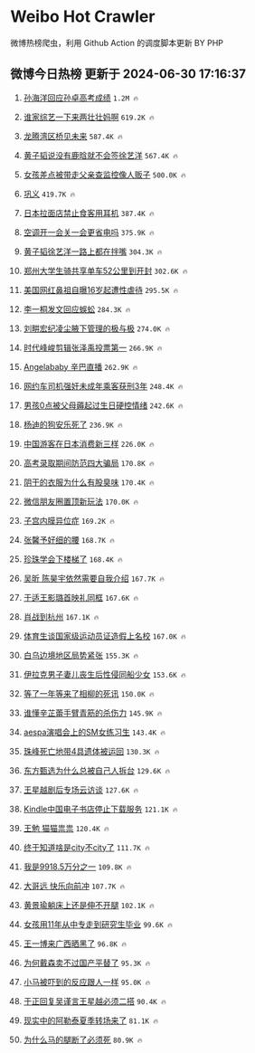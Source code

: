 # Weibo Hot Crawler 



微博热榜爬虫，利用 Github Action 的调度脚本更新 BY PHP 


## 微博今日热榜 更新于 2024-06-30 17:16:37 
1. [孙海洋回应孙卓高考成绩](https://s.weibo.com/weibo?q=%23%E5%AD%99%E6%B5%B7%E6%B4%8B%E5%9B%9E%E5%BA%94%E5%AD%99%E5%8D%93%E9%AB%98%E8%80%83%E6%88%90%E7%BB%A9%23&t=31&band_rank=1&Refer=top) `1.2M 🔥` 

1. [谁家综艺一下来两壮壮妈啊](https://s.weibo.com/weibo?q=%23%E8%B0%81%E5%AE%B6%E7%BB%BC%E8%89%BA%E4%B8%80%E4%B8%8B%E6%9D%A5%E4%B8%A4%E5%A3%AE%E5%A3%AE%E5%A6%88%E5%95%8A%23&t=31&band_rank=2&Refer=top) `619.2K 🔥` 

1. [龙腾湾区桥见未来](https://s.weibo.com/weibo?q=%23%E9%BE%99%E8%85%BE%E6%B9%BE%E5%8C%BA%E6%A1%A5%E8%A7%81%E6%9C%AA%E6%9D%A5%23&t=31&band_rank=3&Refer=top) `587.4K 🔥` 

1. [黄子韬说没有鹿晗就不会签徐艺洋](https://s.weibo.com/weibo?q=%23%E9%BB%84%E5%AD%90%E9%9F%AC%E8%AF%B4%E6%B2%A1%E6%9C%89%E9%B9%BF%E6%99%97%E5%B0%B1%E4%B8%8D%E4%BC%9A%E7%AD%BE%E5%BE%90%E8%89%BA%E6%B4%8B%23&t=31&band_rank=4&Refer=top) `567.4K 🔥` 

1. [女孩差点被带走父亲查监控像人贩子](https://s.weibo.com/weibo?q=%23%E5%A5%B3%E5%AD%A9%E5%B7%AE%E7%82%B9%E8%A2%AB%E5%B8%A6%E8%B5%B0%E7%88%B6%E4%BA%B2%E6%9F%A5%E7%9B%91%E6%8E%A7%E5%83%8F%E4%BA%BA%E8%B4%A9%E5%AD%90%23&t=31&band_rank=5&Refer=top) `500.0K 🔥` 

1. [巩义](https://s.weibo.com/weibo?q=%E5%B7%A9%E4%B9%89&t=31&band_rank=6&Refer=top) `419.7K 🔥` 

1. [日本拉面店禁止食客用耳机](https://s.weibo.com/weibo?q=%E6%97%A5%E6%9C%AC%E6%8B%89%E9%9D%A2%E5%BA%97%E7%A6%81%E6%AD%A2%E9%A3%9F%E5%AE%A2%E7%94%A8%E8%80%B3%E6%9C%BA&t=31&band_rank=7&Refer=top) `387.4K 🔥` 

1. [空调开一会关一会更省电吗](https://s.weibo.com/weibo?q=%23%E7%A9%BA%E8%B0%83%E5%BC%80%E4%B8%80%E4%BC%9A%E5%85%B3%E4%B8%80%E4%BC%9A%E6%9B%B4%E7%9C%81%E7%94%B5%E5%90%97%23&t=31&band_rank=8&Refer=top) `375.9K 🔥` 

1. [黄子韬徐艺洋一路上都在拌嘴](https://s.weibo.com/weibo?q=%23%E9%BB%84%E5%AD%90%E9%9F%AC%E5%BE%90%E8%89%BA%E6%B4%8B%E4%B8%80%E8%B7%AF%E4%B8%8A%E9%83%BD%E5%9C%A8%E6%8B%8C%E5%98%B4%23&t=31&band_rank=9&Refer=top) `304.3K 🔥` 

1. [郑州大学生骑共享单车52公里到开封](https://s.weibo.com/weibo?q=%23%E9%83%91%E5%B7%9E%E5%A4%A7%E5%AD%A6%E7%94%9F%E9%AA%91%E5%85%B1%E4%BA%AB%E5%8D%95%E8%BD%A652%E5%85%AC%E9%87%8C%E5%88%B0%E5%BC%80%E5%B0%81%23&t=31&band_rank=10&Refer=top) `302.6K 🔥` 

1. [美国网红鼻祖自曝16岁起遭性虐待](https://s.weibo.com/weibo?q=%23%E7%BE%8E%E5%9B%BD%E7%BD%91%E7%BA%A2%E9%BC%BB%E7%A5%96%E8%87%AA%E6%9B%9D16%E5%B2%81%E8%B5%B7%E9%81%AD%E6%80%A7%E8%99%90%E5%BE%85%23&t=31&band_rank=11&Refer=top) `295.5K 🔥` 

1. [李一桐发文回应蜈蚣](https://s.weibo.com/weibo?q=%E6%9D%8E%E4%B8%80%E6%A1%90%E5%8F%91%E6%96%87%E5%9B%9E%E5%BA%94%E8%9C%88%E8%9A%A3&t=31&band_rank=12&Refer=top) `284.3K 🔥` 

1. [刘畊宏纪凌尘腋下管理的极与极](https://s.weibo.com/weibo?q=%23%E5%88%98%E7%95%8A%E5%AE%8F%E7%BA%AA%E5%87%8C%E5%B0%98%E8%85%8B%E4%B8%8B%E7%AE%A1%E7%90%86%E7%9A%84%E6%9E%81%E4%B8%8E%E6%9E%81%23&t=31&band_rank=13&Refer=top) `274.0K 🔥` 

1. [时代峰峻剪辑张泽禹投票第一](https://s.weibo.com/weibo?q=%23%E6%97%B6%E4%BB%A3%E5%B3%B0%E5%B3%BB%E5%89%AA%E8%BE%91%E5%BC%A0%E6%B3%BD%E7%A6%B9%E6%8A%95%E7%A5%A8%E7%AC%AC%E4%B8%80%23&t=31&band_rank=14&Refer=top) `266.9K 🔥` 

1. [Angelababy 辛巴直播](https://s.weibo.com/weibo?q=Angelababy%20%E8%BE%9B%E5%B7%B4%E7%9B%B4%E6%92%AD&t=31&band_rank=15&Refer=top) `262.9K 🔥` 

1. [网约车司机强奸未成年乘客获刑3年](https://s.weibo.com/weibo?q=%23%E7%BD%91%E7%BA%A6%E8%BD%A6%E5%8F%B8%E6%9C%BA%E5%BC%BA%E5%A5%B8%E6%9C%AA%E6%88%90%E5%B9%B4%E4%B9%98%E5%AE%A2%E8%8E%B7%E5%88%913%E5%B9%B4%23&t=31&band_rank=16&Refer=top) `248.4K 🔥` 

1. [男孩0点被父母薅起过生日硬控情绪](https://s.weibo.com/weibo?q=%23%E7%94%B7%E5%AD%A90%E7%82%B9%E8%A2%AB%E7%88%B6%E6%AF%8D%E8%96%85%E8%B5%B7%E8%BF%87%E7%94%9F%E6%97%A5%E7%A1%AC%E6%8E%A7%E6%83%85%E7%BB%AA%23&t=31&band_rank=17&Refer=top) `242.6K 🔥` 

1. [杨迪的狗安乐死了](https://s.weibo.com/weibo?q=%23%E6%9D%A8%E8%BF%AA%E7%9A%84%E7%8B%97%E5%AE%89%E4%B9%90%E6%AD%BB%E4%BA%86%23&t=31&band_rank=18&Refer=top) `236.9K 🔥` 

1. [中国游客在日本消费新三样](https://s.weibo.com/weibo?q=%23%E4%B8%AD%E5%9B%BD%E6%B8%B8%E5%AE%A2%E5%9C%A8%E6%97%A5%E6%9C%AC%E6%B6%88%E8%B4%B9%E6%96%B0%E4%B8%89%E6%A0%B7%23&t=31&band_rank=19&Refer=top) `226.0K 🔥` 

1. [高考录取期间防范四大骗局](https://s.weibo.com/weibo?q=%23%E9%AB%98%E8%80%83%E5%BD%95%E5%8F%96%E6%9C%9F%E9%97%B4%E9%98%B2%E8%8C%83%E5%9B%9B%E5%A4%A7%E9%AA%97%E5%B1%80%23&t=31&band_rank=20&Refer=top) `170.8K 🔥` 

1. [阴干的衣服为什么有股臭味](https://s.weibo.com/weibo?q=%23%E9%98%B4%E5%B9%B2%E7%9A%84%E8%A1%A3%E6%9C%8D%E4%B8%BA%E4%BB%80%E4%B9%88%E6%9C%89%E8%82%A1%E8%87%AD%E5%91%B3%23&t=31&band_rank=21&Refer=top) `170.4K 🔥` 

1. [微信朋友圈置顶新玩法](https://s.weibo.com/weibo?q=%23%E5%BE%AE%E4%BF%A1%E6%9C%8B%E5%8F%8B%E5%9C%88%E7%BD%AE%E9%A1%B6%E6%96%B0%E7%8E%A9%E6%B3%95%23&t=31&band_rank=22&Refer=top) `170.0K 🔥` 

1. [子宫内膜异位症](https://s.weibo.com/weibo?q=%E5%AD%90%E5%AE%AB%E5%86%85%E8%86%9C%E5%BC%82%E4%BD%8D%E7%97%87&t=31&band_rank=23&Refer=top) `169.2K 🔥` 

1. [张馨予好细的腰](https://s.weibo.com/weibo?q=%23%E5%BC%A0%E9%A6%A8%E4%BA%88%E5%A5%BD%E7%BB%86%E7%9A%84%E8%85%B0%23&t=31&band_rank=24&Refer=top) `168.7K 🔥` 

1. [珍珠学会下楼梯了](https://s.weibo.com/weibo?q=%23%E7%8F%8D%E7%8F%A0%E5%AD%A6%E4%BC%9A%E4%B8%8B%E6%A5%BC%E6%A2%AF%E4%BA%86%23&t=31&band_rank=25&Refer=top) `168.4K 🔥` 

1. [吴昕 陈昊宇依然需要自我介绍](https://s.weibo.com/weibo?q=%E5%90%B4%E6%98%95%20%E9%99%88%E6%98%8A%E5%AE%87%E4%BE%9D%E7%84%B6%E9%9C%80%E8%A6%81%E8%87%AA%E6%88%91%E4%BB%8B%E7%BB%8D&t=31&band_rank=26&Refer=top) `167.7K 🔥` 

1. [于适王影璐首映礼同框](https://s.weibo.com/weibo?q=%23%E4%BA%8E%E9%80%82%E7%8E%8B%E5%BD%B1%E7%92%90%E9%A6%96%E6%98%A0%E7%A4%BC%E5%90%8C%E6%A1%86%23&t=31&band_rank=27&Refer=top) `167.6K 🔥` 

1. [肖战到杭州](https://s.weibo.com/weibo?q=%23%E8%82%96%E6%88%98%E5%88%B0%E6%9D%AD%E5%B7%9E%23&t=31&band_rank=28&Refer=top) `167.1K 🔥` 

1. [体育生谈国家级运动员证造假上名校](https://s.weibo.com/weibo?q=%23%E4%BD%93%E8%82%B2%E7%94%9F%E8%B0%88%E5%9B%BD%E5%AE%B6%E7%BA%A7%E8%BF%90%E5%8A%A8%E5%91%98%E8%AF%81%E9%80%A0%E5%81%87%E4%B8%8A%E5%90%8D%E6%A0%A1%23&t=31&band_rank=29&Refer=top) `167.0K 🔥` 

1. [白乌边境地区局势紧张](https://s.weibo.com/weibo?q=%23%E7%99%BD%E4%B9%8C%E8%BE%B9%E5%A2%83%E5%9C%B0%E5%8C%BA%E5%B1%80%E5%8A%BF%E7%B4%A7%E5%BC%A0%23&t=31&band_rank=30&Refer=top) `155.3K 🔥` 

1. [伊拉克男子妻儿丧生后性侵同船少女](https://s.weibo.com/weibo?q=%23%E4%BC%8A%E6%8B%89%E5%85%8B%E7%94%B7%E5%AD%90%E5%A6%BB%E5%84%BF%E4%B8%A7%E7%94%9F%E5%90%8E%E6%80%A7%E4%BE%B5%E5%90%8C%E8%88%B9%E5%B0%91%E5%A5%B3%23&t=31&band_rank=31&Refer=top) `153.6K 🔥` 

1. [等了一年等来了相柳的死讯](https://s.weibo.com/weibo?q=%23%E7%AD%89%E4%BA%86%E4%B8%80%E5%B9%B4%E7%AD%89%E6%9D%A5%E4%BA%86%E7%9B%B8%E6%9F%B3%E7%9A%84%E6%AD%BB%E8%AE%AF%23&t=31&band_rank=32&Refer=top) `150.0K 🔥` 

1. [谁懂辛芷蕾手臂青筋的杀伤力](https://s.weibo.com/weibo?q=%23%E8%B0%81%E6%87%82%E8%BE%9B%E8%8A%B7%E8%95%BE%E6%89%8B%E8%87%82%E9%9D%92%E7%AD%8B%E7%9A%84%E6%9D%80%E4%BC%A4%E5%8A%9B%23&t=31&band_rank=33&Refer=top) `145.9K 🔥` 

1. [aespa演唱会上的SM女练习生](https://s.weibo.com/weibo?q=%23aespa%E6%BC%94%E5%94%B1%E4%BC%9A%E4%B8%8A%E7%9A%84SM%E5%A5%B3%E7%BB%83%E4%B9%A0%E7%94%9F%23&t=31&band_rank=34&Refer=top) `143.4K 🔥` 

1. [珠峰死亡地带4具遗体被运回](https://s.weibo.com/weibo?q=%23%E7%8F%A0%E5%B3%B0%E6%AD%BB%E4%BA%A1%E5%9C%B0%E5%B8%A64%E5%85%B7%E9%81%97%E4%BD%93%E8%A2%AB%E8%BF%90%E5%9B%9E%23&t=31&band_rank=35&Refer=top) `130.3K 🔥` 

1. [东方甄选为什么总被自己人拆台](https://s.weibo.com/weibo?q=%23%E4%B8%9C%E6%96%B9%E7%94%84%E9%80%89%E4%B8%BA%E4%BB%80%E4%B9%88%E6%80%BB%E8%A2%AB%E8%87%AA%E5%B7%B1%E4%BA%BA%E6%8B%86%E5%8F%B0%23&t=31&band_rank=36&Refer=top) `129.6K 🔥` 

1. [王星越剧后专场云访谈](https://s.weibo.com/weibo?q=%23%E7%8E%8B%E6%98%9F%E8%B6%8A%E5%89%A7%E5%90%8E%E4%B8%93%E5%9C%BA%E4%BA%91%E8%AE%BF%E8%B0%88%23&t=31&band_rank=37&Refer=top) `127.6K 🔥` 

1. [Kindle中国电子书店停止下载服务](https://s.weibo.com/weibo?q=%23Kindle%E4%B8%AD%E5%9B%BD%E7%94%B5%E5%AD%90%E4%B9%A6%E5%BA%97%E5%81%9C%E6%AD%A2%E4%B8%8B%E8%BD%BD%E6%9C%8D%E5%8A%A1%23&t=31&band_rank=38&Refer=top) `121.1K 🔥` 

1. [王勉 猫猫祟祟](https://s.weibo.com/weibo?q=%E7%8E%8B%E5%8B%89%20%E7%8C%AB%E7%8C%AB%E7%A5%9F%E7%A5%9F&t=31&band_rank=39&Refer=top) `120.4K 🔥` 

1. [终于知道啥是city不city了](https://s.weibo.com/weibo?q=%23%E7%BB%88%E4%BA%8E%E7%9F%A5%E9%81%93%E5%95%A5%E6%98%AFcity%E4%B8%8Dcity%E4%BA%86%23&t=31&band_rank=40&Refer=top) `111.7K 🔥` 

1. [我是9918.5万分之一](https://s.weibo.com/weibo?q=%23%E6%88%91%E6%98%AF9918.5%E4%B8%87%E5%88%86%E4%B9%8B%E4%B8%80%23&t=31&band_rank=41&Refer=top) `109.8K 🔥` 

1. [大哥远 快乐向前冲](https://s.weibo.com/weibo?q=%E5%A4%A7%E5%93%A5%E8%BF%9C%20%E5%BF%AB%E4%B9%90%E5%90%91%E5%89%8D%E5%86%B2&t=31&band_rank=42&Refer=top) `107.7K 🔥` 

1. [黄景瑜躺床上还是伸不开腿](https://s.weibo.com/weibo?q=%E9%BB%84%E6%99%AF%E7%91%9C%E8%BA%BA%E5%BA%8A%E4%B8%8A%E8%BF%98%E6%98%AF%E4%BC%B8%E4%B8%8D%E5%BC%80%E8%85%BF&t=31&band_rank=43&Refer=top) `102.1K 🔥` 

1. [女孩用11年从中专走到研究生毕业](https://s.weibo.com/weibo?q=%23%E5%A5%B3%E5%AD%A9%E7%94%A811%E5%B9%B4%E4%BB%8E%E4%B8%AD%E4%B8%93%E8%B5%B0%E5%88%B0%E7%A0%94%E7%A9%B6%E7%94%9F%E6%AF%95%E4%B8%9A%23&t=31&band_rank=44&Refer=top) `99.6K 🔥` 

1. [王一博来广西晒黑了](https://s.weibo.com/weibo?q=%23%E7%8E%8B%E4%B8%80%E5%8D%9A%E6%9D%A5%E5%B9%BF%E8%A5%BF%E6%99%92%E9%BB%91%E4%BA%86%23&t=31&band_rank=45&Refer=top) `96.8K 🔥` 

1. [为何戴森卖不过国产平替了](https://s.weibo.com/weibo?q=%23%E4%B8%BA%E4%BD%95%E6%88%B4%E6%A3%AE%E5%8D%96%E4%B8%8D%E8%BF%87%E5%9B%BD%E4%BA%A7%E5%B9%B3%E6%9B%BF%E4%BA%86%23&t=31&band_rank=46&Refer=top) `95.3K 🔥` 

1. [小马被吓到的反应跟人一样](https://s.weibo.com/weibo?q=%23%E5%B0%8F%E9%A9%AC%E8%A2%AB%E5%90%93%E5%88%B0%E7%9A%84%E5%8F%8D%E5%BA%94%E8%B7%9F%E4%BA%BA%E4%B8%80%E6%A0%B7%23&t=31&band_rank=47&Refer=top) `95.0K 🔥` 

1. [于正回复吴谨言王星越必须二搭](https://s.weibo.com/weibo?q=%23%E4%BA%8E%E6%AD%A3%E5%9B%9E%E5%A4%8D%E5%90%B4%E8%B0%A8%E8%A8%80%E7%8E%8B%E6%98%9F%E8%B6%8A%E5%BF%85%E9%A1%BB%E4%BA%8C%E6%90%AD%23&t=31&band_rank=48&Refer=top) `90.4K 🔥` 

1. [现实中的阿勒泰夏季转场来了](https://s.weibo.com/weibo?q=%23%E7%8E%B0%E5%AE%9E%E4%B8%AD%E7%9A%84%E9%98%BF%E5%8B%92%E6%B3%B0%E5%A4%8F%E5%AD%A3%E8%BD%AC%E5%9C%BA%E6%9D%A5%E4%BA%86%23&t=31&band_rank=49&Refer=top) `81.1K 🔥` 

1. [为什么马的腿断了必须死](https://s.weibo.com/weibo?q=%23%E4%B8%BA%E4%BB%80%E4%B9%88%E9%A9%AC%E7%9A%84%E8%85%BF%E6%96%AD%E4%BA%86%E5%BF%85%E9%A1%BB%E6%AD%BB%23&t=31&band_rank=50&Refer=top) `80.9K 🔥` 

